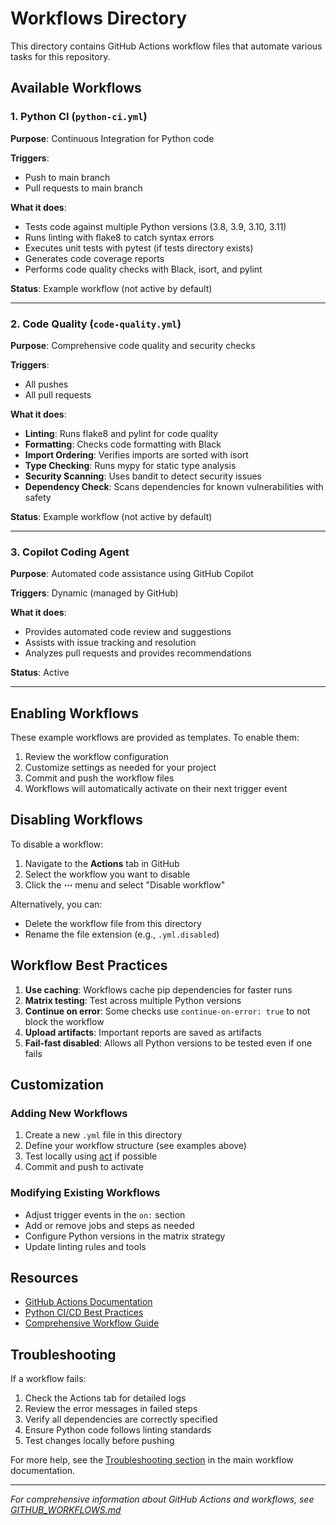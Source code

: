 # Workflows Directory

This directory contains GitHub Actions workflow files that automate various tasks for this repository.

## Available Workflows

### 1. Python CI (`python-ci.yml`)

**Purpose**: Continuous Integration for Python code

**Triggers**:
- Push to main branch
- Pull requests to main branch

**What it does**:
- Tests code against multiple Python versions (3.8, 3.9, 3.10, 3.11)
- Runs linting with flake8 to catch syntax errors
- Executes unit tests with pytest (if tests directory exists)
- Generates code coverage reports
- Performs code quality checks with Black, isort, and pylint

**Status**: Example workflow (not active by default)

---

### 2. Code Quality (`code-quality.yml`)

**Purpose**: Comprehensive code quality and security checks

**Triggers**:
- All pushes
- All pull requests

**What it does**:
- **Linting**: Runs flake8 and pylint for code quality
- **Formatting**: Checks code formatting with Black
- **Import Ordering**: Verifies imports are sorted with isort
- **Type Checking**: Runs mypy for static type analysis
- **Security Scanning**: Uses bandit to detect security issues
- **Dependency Check**: Scans dependencies for known vulnerabilities with safety

**Status**: Example workflow (not active by default)

---

### 3. Copilot Coding Agent

**Purpose**: Automated code assistance using GitHub Copilot

**Triggers**: Dynamic (managed by GitHub)

**What it does**:
- Provides automated code review and suggestions
- Assists with issue tracking and resolution
- Analyzes pull requests and provides recommendations

**Status**: Active

---

## Enabling Workflows

These example workflows are provided as templates. To enable them:

1. Review the workflow configuration
2. Customize settings as needed for your project
3. Commit and push the workflow files
4. Workflows will automatically activate on their next trigger event

## Disabling Workflows

To disable a workflow:

1. Navigate to the **Actions** tab in GitHub
2. Select the workflow you want to disable
3. Click the **⋯** menu and select "Disable workflow"

Alternatively, you can:
- Delete the workflow file from this directory
- Rename the file extension (e.g., `.yml.disabled`)

## Workflow Best Practices

1. **Use caching**: Workflows cache pip dependencies for faster runs
2. **Matrix testing**: Test across multiple Python versions
3. **Continue on error**: Some checks use `continue-on-error: true` to not block the workflow
4. **Upload artifacts**: Important reports are saved as artifacts
5. **Fail-fast disabled**: Allows all Python versions to be tested even if one fails

## Customization

### Adding New Workflows

1. Create a new `.yml` file in this directory
2. Define your workflow structure (see examples above)
3. Test locally using [act](https://github.com/nektos/act) if possible
4. Commit and push to activate

### Modifying Existing Workflows

- Adjust trigger events in the `on:` section
- Add or remove jobs and steps as needed
- Configure Python versions in the matrix strategy
- Update linting rules and tools

## Resources

- [GitHub Actions Documentation](https://docs.github.com/en/actions)
- [Python CI/CD Best Practices](https://docs.python.org/3/library/unittest.html)
- [Comprehensive Workflow Guide](../../GITHUB_WORKFLOWS.md)

## Troubleshooting

If a workflow fails:

1. Check the Actions tab for detailed logs
2. Review the error messages in failed steps
3. Verify all dependencies are correctly specified
4. Ensure Python code follows linting standards
5. Test changes locally before pushing

For more help, see the [Troubleshooting section](../../GITHUB_WORKFLOWS.md#troubleshooting) in the main workflow documentation.

---

*For comprehensive information about GitHub Actions and workflows, see [GITHUB_WORKFLOWS.md](../../GITHUB_WORKFLOWS.md)*
